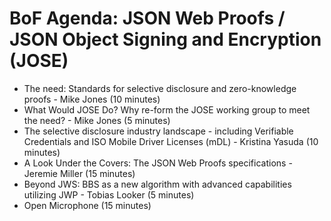 # BoF Agenda: JSON Web Proofs / JSON Object Signing and Encryption (JOSE)

- The need: Standards for selective disclosure and zero-knowledge proofs - Mike Jones (10 minutes)
- What Would JOSE Do?  Why re-form the JOSE working group to meet the need? - Mike Jones (5 minutes)
- The selective disclosure industry landscape - including Verifiable Credentials and ISO Mobile Driver Licenses (mDL) - Kristina Yasuda (10 minutes)
- A Look Under the Covers:  The JSON Web Proofs specifications - Jeremie Miller (15 minutes)
- Beyond JWS: BBS as a new algorithm with advanced capabilities utilizing JWP - Tobias Looker (5 minutes)
- Open Microphone (15 minutes)
